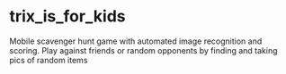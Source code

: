 # trix_is_for_kids
Mobile scavenger hunt game with automated image recognition and scoring. Play against friends or random opponents by finding and taking pics of random items 
